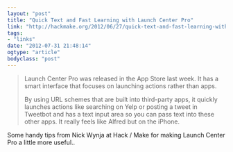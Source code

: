 ```yaml
---
layout: "post"
title: "Quick Text and Fast Learning with Launch Center Pro"
link: "http://hackmake.org/2012/06/27/quick-text-and-fast-learning-with-launch-center-pro"
tags: 
- "links"
date: "2012-07-31 21:48:14"
ogtype: "article"
bodyclass: "post"
---
```


> Launch Center Pro was released in the App Store last week. It has a smart interface that focuses on launching actions rather than apps.
> 
> By using URL schemes that are built into third-party apps, it quickly launches actions like searching on Yelp or posting a tweet in Tweetbot and has a text input area so you can pass text into these other apps. It really feels like Alfred but on the iPhone.

Some handy tips from Nick Wynja at Hack / Make for making Launch Center Pro a little more useful..